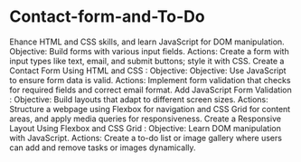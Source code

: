 # Contact-form-and-To-Do
Ehance HTML and CSS skills, and learn JavaScript for DOM manipulation.
Objective: Build forms with various input fields.
Actions: Create a form with input types like text, email, and submit buttons; style it with CSS.
Create a Contact Form Using HTML and CSS :
Objective:
Objective: Use JavaScript to ensure form data is valid.
Actions: Implement form validation that checks for required fields and correct email format.
Add JavaScript Form Validation :
Objective: Build layouts that adapt to different screen sizes.
Actions: Structure a webpage using Flexbox for navigation and CSS Grid for
content areas, and apply media queries for responsiveness.
Create a Responsive Layout Using Flexbox and CSS Grid :
Objective: Learn DOM manipulation with JavaScript.
Actions: Create a to-do list or image gallery where users can add and remove tasks
or images dynamically.
